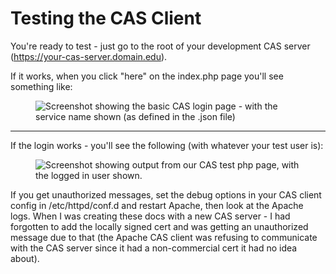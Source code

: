 # Testing the CAS Client

You're ready to test - just go to the root of your development CAS server (https://your-cas-server.domain.edu).

If it works, when you click "here" on the index.php page you'll see something like:

<figure>
  <img src="https://paulchauvet.github.io/deploying-cas/images/basic-cas-login-wildcard.png" alt="Screenshot showing the basic CAS login page - with the service name shown (as defined in the .json file)"/>
</figure>

<hr>

If the login works - you'll see the following (with whatever your test user is):

<figure>
  <img src="https://paulchauvet.github.io/deploying-cas/images/basic-cas-response-test.png" alt="Screenshot showing output from our CAS test php page, with the logged in user shown."/>
</figure>

If you get unauthorized messages, set the debug options in your CAS client config in /etc/httpd/conf.d and restart Apache, then look at the Apache logs.  When I was creating these docs with a new CAS server - I had forgotten to add the locally signed cert and was getting an unauthorized message due to that (the Apache CAS client was refusing to communicate with the CAS server since it had a non-commercial cert it had no idea about).